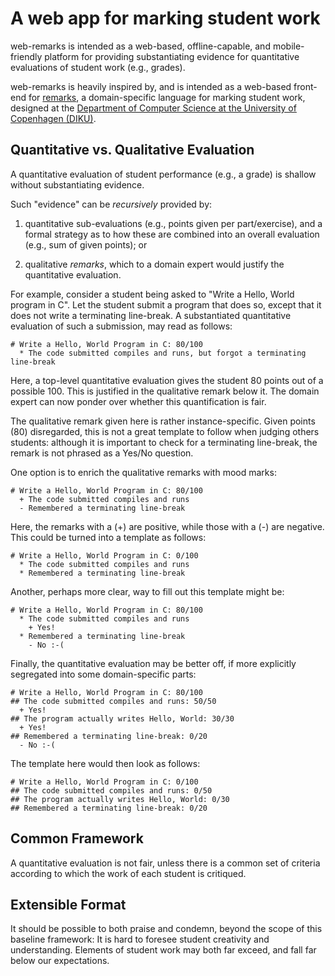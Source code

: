 # A web app for marking student work

web-remarks is intended as a web-based, offline-capable, and
mobile-friendly platform for providing substantiating evidence for
quantitative evaluations of student work (e.g., grades).

web-remarks is heavily inspired by, and is intended as a web-based
front-end for [remarks](https://github.com/DIKU-EDU/remarks), a
domain-specific language for marking student work, designed at the
[Department of Computer Science at the University of Copenhagen
(DIKU)](https://di.ku.dk/).

## Quantitative vs. Qualitative Evaluation

A quantitative evaluation of student performance (e.g., a grade) is
shallow without substantiating evidence.

Such "evidence" can be _recursively_ provided by:

1. quantitative sub-evaluations (e.g., points given per
part/exercise), and a formal strategy as to how these are combined
into an overall evaluation (e.g., sum of given points); or

2. qualitative _remarks_, which to a domain expert would justify the
quantitative evaluation.

For example, consider a student being asked to "Write a Hello, World
program in C". Let the student submit a program that does so, except
that it does not write a terminating line-break. A substantiated
quantitative evaluation of such a submission, may read as follows:

```
# Write a Hello, World Program in C: 80/100
  * The code submitted compiles and runs, but forgot a terminating line-break
```

Here, a top-level quantitative evaluation gives the student 80 points
out of a possible 100. This is justified in the qualitative remark
below it. The domain expert can now ponder over whether this
quantification is fair.

The qualitative remark given here is rather instance-specific. Given
points (80) disregarded, this is not a great template to follow when
judging others students: although it is important to check for a
terminating line-break, the remark is not phrased as a Yes/No
question.

One option is to enrich the qualitative remarks with mood marks:

```
# Write a Hello, World Program in C: 80/100
  + The code submitted compiles and runs
  - Remembered a terminating line-break
```

Here, the remarks with a (+) are positive, while those with a (-) are
negative. This could be turned into a template as follows:

```
# Write a Hello, World Program in C: 0/100
  * The code submitted compiles and runs
  * Remembered a terminating line-break
```

Another, perhaps more clear, way to fill out this template might be:

```
# Write a Hello, World Program in C: 80/100
  * The code submitted compiles and runs
    + Yes!
  * Remembered a terminating line-break
    - No :-(
```

Finally, the quantitative evaluation may be better off, if more
explicitly segregated into some domain-specific parts:

```
# Write a Hello, World Program in C: 80/100
## The code submitted compiles and runs: 50/50
  + Yes!
## The program actually writes Hello, World: 30/30
  + Yes!
## Remembered a terminating line-break: 0/20
  - No :-(
```

The template here would then look as follows:

```
# Write a Hello, World Program in C: 0/100
## The code submitted compiles and runs: 0/50
## The program actually writes Hello, World: 0/30
## Remembered a terminating line-break: 0/20
```

## Common Framework

A quantitative evaluation is not fair, unless there is a common set of
criteria according to which the work of each student is critiqued.

## Extensible Format

It should be possible to both praise and condemn, beyond the scope of
this baseline framework: It is hard to foresee student creativity and
understanding. Elements of student work may both far exceed, and fall
far below our expectations.

